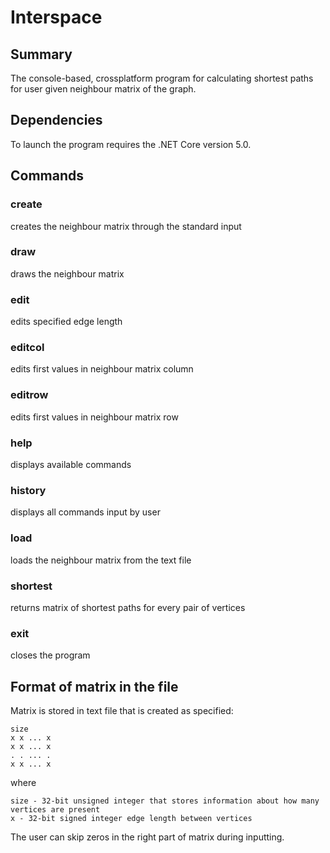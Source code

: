 # Interspace

## Summary

The console-based, crossplatform program for calculating shortest paths for user given neighbour matrix of the graph.

## Dependencies

To launch the program requires the .NET Core version 5.0.

## Commands

### create
creates the neighbour matrix through the standard input
### draw
draws the neighbour matrix
### edit
edits specified edge length
### editcol
edits first values in neighbour matrix column
### editrow
edits first values in neighbour matrix row
### help
displays available commands
### history
displays all commands input by user
### load
loads the neighbour matrix from the text file
### shortest
returns matrix of shortest paths for every pair of vertices
### exit
closes the program

## Format of matrix in the file
Matrix is stored in text file that is created as specified:
```
size
x x ... x
x x ... x
. . ... .
x x ... x
```
where
```
size - 32-bit unsigned integer that stores information about how many vertices are present
x - 32-bit signed integer edge length between vertices
```
The user can skip zeros in the right part of matrix during inputting.
